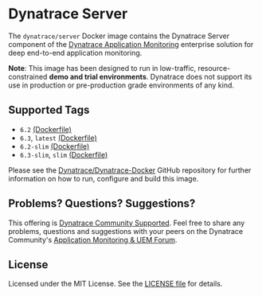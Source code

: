 # Dynatrace Server

The `dynatrace/server` Docker image contains the Dynatrace Server component of the [Dynatrace Application Monitoring](http://www.dynatrace.com/docker) enterprise solution for deep end-to-end application monitoring.

**Note**: This image has been designed to run in low-traffic, resource-constrained **demo and trial environments**. Dynatrace does not support its use in production or pre-production grade environments of any kind.

## Supported Tags

- `6.2` [(Dockerfile)](https://github.com/Dynatrace/Dynatrace-Docker/blob/6.2/Dynatrace-Server/Dockerfile)
- `6.3`, `latest` [(Dockerfile)](https://github.com/Dynatrace/Dynatrace-Docker/blob/6.3/Dynatrace-Server/Dockerfile)
- `6.2-slim` [(Dockerfile)](https://github.com/Dynatrace/Dynatrace-Docker/blob/6.2/Dynatrace-Server/Dockerfile.slim)
- `6.3-slim`, `slim` [(Dockerfile)](https://github.com/Dynatrace/Dynatrace-Docker/blob/6.3/Dynatrace-Server/Dockerfile.slim)

Please see the [Dynatrace/Dynatrace-Docker](https://github.com/Dynatrace/Dynatrace-Docker/tree/6.3/Dynatrace-Server) GitHub repository for further information on how to run, configure and build this image.

## Problems? Questions? Suggestions?

This offering is [Dynatrace Community Supported](https://community.dynatrace.com/community/display/DL/Support+Levels#SupportLevels-Communitysupported/NotSupportedbyDynatrace(providedbyacommunitymember)). Feel free to share any problems, questions and suggestions with your peers on the Dynatrace Community's [Application Monitoring & UEM Forum](https://answers.dynatrace.com/spaces/146/index.html).

## License

Licensed under the MIT License. See the [LICENSE file](https://github.com/Dynatrace/Dynatrace-Docker/blob/6.3/Dynatrace-Server/LICENSE) for details.